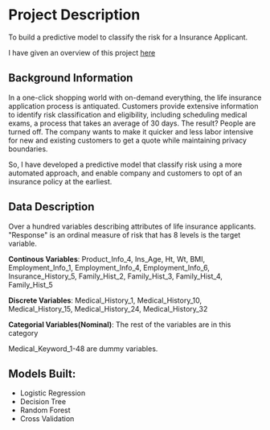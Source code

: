 # Project Description

To build a predictive model to classify the risk for a Insurance Applicant.

I have given an overview of this project <a href="http://bit.ly/2GAnhVE_InsuranceProj" target="_blank">here</a> 

## Background Information

In a one-click shopping world with on-demand everything, the life insurance application process is antiquated. Customers provide extensive information to identify risk classification and eligibility, including scheduling medical exams, a process that takes an average of 30 days.
The result? People are turned off. The company wants to make it quicker and less labor intensive for new and existing customers to get a quote while maintaining privacy boundaries.

So, I have developed a predictive model that classify risk using a more automated approach, and enable company and customers to opt of an insurance policy at the earliest.

## Data Description

Over a hundred variables describing attributes of life insurance applicants. "Response" is an ordinal measure of risk that has 8 levels is the target variable.

__Continous Variables__:
Product_Info_4, Ins_Age, Ht, Wt, BMI, Employment_Info_1, Employment_Info_4, Employment_Info_6, Insurance_History_5, Family_Hist_2, Family_Hist_3, Family_Hist_4, Family_Hist_5

__Discrete Variables__:
Medical_History_1, Medical_History_10, Medical_History_15, Medical_History_24, Medical_History_32

__Categorial Variables(Nominal)__:
The rest of the variables are in this category

Medical_Keyword_1-48 are dummy variables.

## Models Built:

  * Logistic Regression
  * Decision Tree
  * Random Forest
  * Cross Validation





